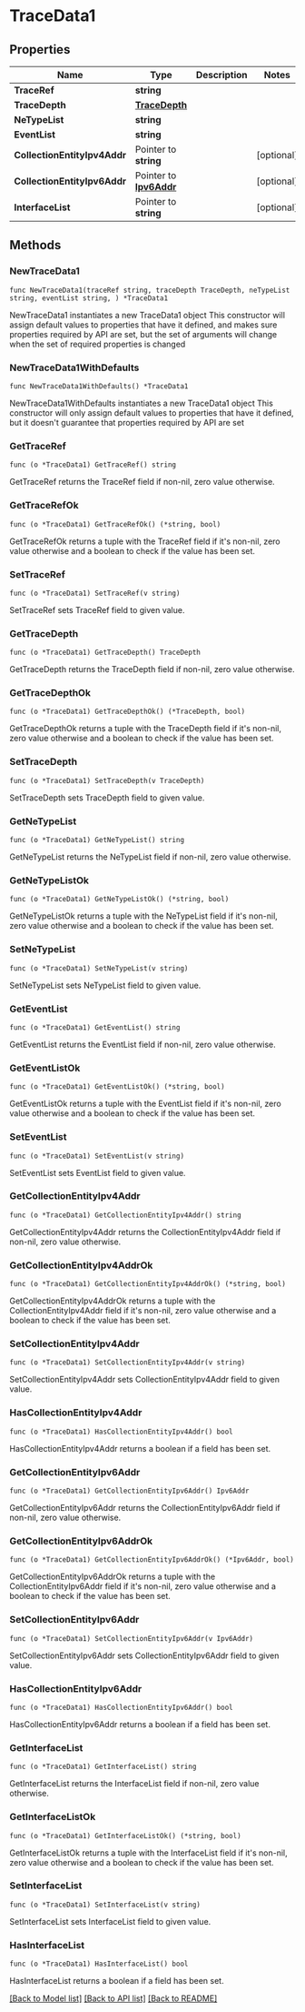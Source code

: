 # TraceData1

## Properties

Name | Type | Description | Notes
------------ | ------------- | ------------- | -------------
**TraceRef** | **string** |  | 
**TraceDepth** | [**TraceDepth**](TraceDepth.md) |  | 
**NeTypeList** | **string** |  | 
**EventList** | **string** |  | 
**CollectionEntityIpv4Addr** | Pointer to **string** |  | [optional] 
**CollectionEntityIpv6Addr** | Pointer to [**Ipv6Addr**](Ipv6Addr.md) |  | [optional] 
**InterfaceList** | Pointer to **string** |  | [optional] 

## Methods

### NewTraceData1

`func NewTraceData1(traceRef string, traceDepth TraceDepth, neTypeList string, eventList string, ) *TraceData1`

NewTraceData1 instantiates a new TraceData1 object
This constructor will assign default values to properties that have it defined,
and makes sure properties required by API are set, but the set of arguments
will change when the set of required properties is changed

### NewTraceData1WithDefaults

`func NewTraceData1WithDefaults() *TraceData1`

NewTraceData1WithDefaults instantiates a new TraceData1 object
This constructor will only assign default values to properties that have it defined,
but it doesn't guarantee that properties required by API are set

### GetTraceRef

`func (o *TraceData1) GetTraceRef() string`

GetTraceRef returns the TraceRef field if non-nil, zero value otherwise.

### GetTraceRefOk

`func (o *TraceData1) GetTraceRefOk() (*string, bool)`

GetTraceRefOk returns a tuple with the TraceRef field if it's non-nil, zero value otherwise
and a boolean to check if the value has been set.

### SetTraceRef

`func (o *TraceData1) SetTraceRef(v string)`

SetTraceRef sets TraceRef field to given value.


### GetTraceDepth

`func (o *TraceData1) GetTraceDepth() TraceDepth`

GetTraceDepth returns the TraceDepth field if non-nil, zero value otherwise.

### GetTraceDepthOk

`func (o *TraceData1) GetTraceDepthOk() (*TraceDepth, bool)`

GetTraceDepthOk returns a tuple with the TraceDepth field if it's non-nil, zero value otherwise
and a boolean to check if the value has been set.

### SetTraceDepth

`func (o *TraceData1) SetTraceDepth(v TraceDepth)`

SetTraceDepth sets TraceDepth field to given value.


### GetNeTypeList

`func (o *TraceData1) GetNeTypeList() string`

GetNeTypeList returns the NeTypeList field if non-nil, zero value otherwise.

### GetNeTypeListOk

`func (o *TraceData1) GetNeTypeListOk() (*string, bool)`

GetNeTypeListOk returns a tuple with the NeTypeList field if it's non-nil, zero value otherwise
and a boolean to check if the value has been set.

### SetNeTypeList

`func (o *TraceData1) SetNeTypeList(v string)`

SetNeTypeList sets NeTypeList field to given value.


### GetEventList

`func (o *TraceData1) GetEventList() string`

GetEventList returns the EventList field if non-nil, zero value otherwise.

### GetEventListOk

`func (o *TraceData1) GetEventListOk() (*string, bool)`

GetEventListOk returns a tuple with the EventList field if it's non-nil, zero value otherwise
and a boolean to check if the value has been set.

### SetEventList

`func (o *TraceData1) SetEventList(v string)`

SetEventList sets EventList field to given value.


### GetCollectionEntityIpv4Addr

`func (o *TraceData1) GetCollectionEntityIpv4Addr() string`

GetCollectionEntityIpv4Addr returns the CollectionEntityIpv4Addr field if non-nil, zero value otherwise.

### GetCollectionEntityIpv4AddrOk

`func (o *TraceData1) GetCollectionEntityIpv4AddrOk() (*string, bool)`

GetCollectionEntityIpv4AddrOk returns a tuple with the CollectionEntityIpv4Addr field if it's non-nil, zero value otherwise
and a boolean to check if the value has been set.

### SetCollectionEntityIpv4Addr

`func (o *TraceData1) SetCollectionEntityIpv4Addr(v string)`

SetCollectionEntityIpv4Addr sets CollectionEntityIpv4Addr field to given value.

### HasCollectionEntityIpv4Addr

`func (o *TraceData1) HasCollectionEntityIpv4Addr() bool`

HasCollectionEntityIpv4Addr returns a boolean if a field has been set.

### GetCollectionEntityIpv6Addr

`func (o *TraceData1) GetCollectionEntityIpv6Addr() Ipv6Addr`

GetCollectionEntityIpv6Addr returns the CollectionEntityIpv6Addr field if non-nil, zero value otherwise.

### GetCollectionEntityIpv6AddrOk

`func (o *TraceData1) GetCollectionEntityIpv6AddrOk() (*Ipv6Addr, bool)`

GetCollectionEntityIpv6AddrOk returns a tuple with the CollectionEntityIpv6Addr field if it's non-nil, zero value otherwise
and a boolean to check if the value has been set.

### SetCollectionEntityIpv6Addr

`func (o *TraceData1) SetCollectionEntityIpv6Addr(v Ipv6Addr)`

SetCollectionEntityIpv6Addr sets CollectionEntityIpv6Addr field to given value.

### HasCollectionEntityIpv6Addr

`func (o *TraceData1) HasCollectionEntityIpv6Addr() bool`

HasCollectionEntityIpv6Addr returns a boolean if a field has been set.

### GetInterfaceList

`func (o *TraceData1) GetInterfaceList() string`

GetInterfaceList returns the InterfaceList field if non-nil, zero value otherwise.

### GetInterfaceListOk

`func (o *TraceData1) GetInterfaceListOk() (*string, bool)`

GetInterfaceListOk returns a tuple with the InterfaceList field if it's non-nil, zero value otherwise
and a boolean to check if the value has been set.

### SetInterfaceList

`func (o *TraceData1) SetInterfaceList(v string)`

SetInterfaceList sets InterfaceList field to given value.

### HasInterfaceList

`func (o *TraceData1) HasInterfaceList() bool`

HasInterfaceList returns a boolean if a field has been set.


[[Back to Model list]](../README.md#documentation-for-models) [[Back to API list]](../README.md#documentation-for-api-endpoints) [[Back to README]](../README.md)


